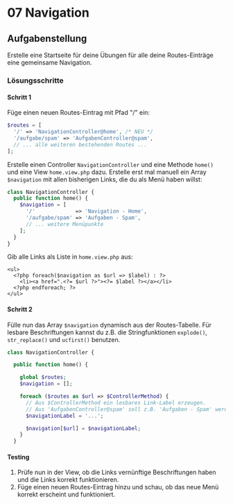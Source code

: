 # 07 Navigation

## Aufgabenstellung

Erstelle eine Startseite für deine Übungen für alle deine Routes-Einträge eine gemeinsame Navigation.

### Lösungsschritte

#### Schritt 1

Füge einen neuen Routes-Eintrag mit Pfad "/" ein:

```php
$routes = [
  '/' => 'NavigationController@home', /* NEU */
  '/aufgabe/spam' => 'AufgabenController@spam',
  // ... alle weiteren bestehenden Routes ...
];
```

Erstelle einen Controller `NavigationController` und eine Methode `home()` und eine View `home.view.php` dazu. Erstelle erst mal manuell ein Array `$navigation` mit allen bisherigen Links, die du als Menü haben willst:

```php
class NavigationController {
  public function home() {
    $navigation = [
      '/'             => 'Navigation - Home',
      '/aufgabe/spam' => 'Aufgaben - Spam',
      // ... weitere Menüpunkte
    ];
  }
}
```

Gib alle Links als Liste in `home.view.php` aus:

```markup
<ul>
  <?php foreach($navigation as $url => $label) : ?>
    <li><a href=".<?= $url ?>"><?= $label ?></a></li>
  <?php endforeach; ?>
</ul>
```

#### Schritt 2

Fülle nun das Array `$navigation` dynamisch aus der Routes-Tabelle. Für lesbare Beschriftungen kannst du z.B. die Stringfunktionen `explode()`, `str_replace()` und `ucfirst()` benutzen.

```php
class NavigationController {

  public function home() {

    global $routes;
    $navigation = [];

    foreach ($routes as $url => $ControllerMethod) {
      // Aus $ControllerMethod ein lesbares Link-Label erzeugen.
      // Aus 'AufgabenController@spam' soll z.B. 'Aufgaben - Spam' werden.
      $navigationLabel = '...';

      $navigation[$url] = $navigationLabel;
    }
  }
```

#### Testing

1. Prüfe nun in der View, ob die Links vernünftige Beschriftungen haben und die Links korrekt funktionieren.&#x20;
2. Füge einen neuen Routes-Eintrag hinzu und schau, ob das neue Menü korrekt erscheint und funktioniert.&#x20;
